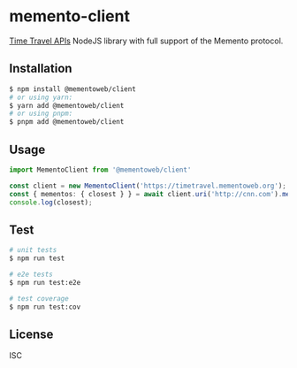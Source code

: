 # memento-client

[Time Travel APIs](http://timetravel.mementoweb.org/guide/api/) NodeJS library with full support of the Memento protocol.

## Installation
```bash
$ npm install @mementoweb/client
# or using yarn:
$ yarn add @mementoweb/client
# or using pnpm:
$ pnpm add @mementoweb/client
```

## Usage
```typescript
import MementoClient from '@mementoweb/client'

const client = new MementoClient('https://timetravel.mementoweb.org');
const { mementos: { closest } } = await client.uri('http://cnn.com').mementos('2013');
console.log(closest);
```

## Test
```bash
# unit tests
$ npm run test

# e2e tests
$ npm run test:e2e

# test coverage
$ npm run test:cov
```

## License
ISC
